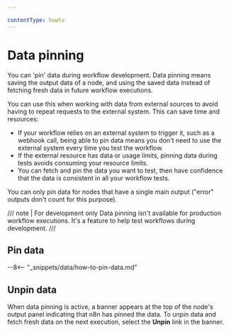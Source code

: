 ```yaml
---

contentType: howto
---
```


# Data pinning

You can 'pin' data during workflow development. Data pinning means saving the output data of a node, and using the saved data instead of fetching fresh data in future workflow executions. 

You can use this when working with data from external sources to avoid having to repeat requests to the external system. This can save time and resources:

* If your workflow relies on an external system to trigger it, such as a webhook call, being able to pin data means you don't need to use the external system every time you test the workflow.
* If the external resource has data or usage limits, pinning data during tests avoids consuming your resource limits.
* You can fetch and pin the data you want to test, then have confidence that the data is consistent in all your workflow tests.

You can only pin data for nodes that have a single main output ("error" outputs don't count for this purpose).

/// note | For development only
Data pinning isn't available for production workflow executions. It's a feature to help test workflows during development.
///

## Pin data

--8<-- "_snippets/data/how-to-pin-data.md"

## Unpin data

When data pinning is active, a banner appears at the top of the node's output panel indicating that n8n has pinned the data. To unpin data and fetch fresh data on the next execution, select the **Unpin** link in the banner.
